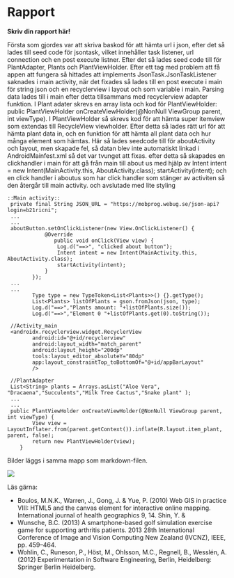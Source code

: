 
# Rapport

**Skriv din rapport här!**

Första som gjordes var att skriva baskod för att hämta url i json, efter det så lades till seed code
för jsontask, vilket innehåller task listener, url connection och en post execute listner.
Efter det så lades seed code till för PlantAdapter, Plants och PlantViewHolder. Efter ett tag med
problem att få appen att fungera så hittades att implements JsonTask.JsonTaskListener saknades i 
main activity, när det fixades så lades till en post execute i main för string json och en 
recyclerview i layout och som variable i main. Parsing data lades till i main efter detta
tillsammans med recyclerview adapter funktion. I Plant adater skrevs en array lista  och kod för
PlantViewHolder: public PlantViewHolder onCreateViewHolder(@NonNull ViewGroup parent, int viewType).
I PlantViewHolder så skrevs kod för att hämta super itemview som extendas till RecycleView 
viewholder. Efter detta så lades rätt url för att hämta plant data in, och en funktion för att hämta
all plant data och hur många element som hämtas. Här så lades seedcode till för aboutActivity och 
layout, men skapade fel, så datan blev inte automatiskt linkad i AndroidMainfest.xml så det var
tvunget att fixas. efter detta så skapades en clickhandler i main för att gå från main till about us
med hjälp av  Intent intent = new Intent(MainActivity.this, AboutActivity.class); 
startActivity(intent); och en click handler i aboutus som har click handler som stänger av activiten
så den återgår till main activity. och avslutade med lite styling


```
::Main activity::
 private final String JSON_URL = "https://mobprog.webug.se/json-api?login=b21ricni";
 ...
 ...
 aboutButton.setOnClickListener(new View.OnClickListener() {
            @Override
               public void onClick(View view) {
                Log.d("==>", "clicked about button");
                Intent intent = new Intent(MainActivity.this, AboutActivity.class);
                startActivity(intent);
            }
        });
 ...
 ...
        Type type = new TypeToken<List<Plants>>() {}.getType();
        List<Plants> listOfPlants = gson.fromJson(json, type);
        Log.d("==>","Plants amount: "+listOfPlants.size());
        Log.d("==>","Element 0 "+listOfPlants.get(0).toString());
        
 //Activity_main
 <androidx.recyclerview.widget.RecyclerView
        android:id="@+id/recyclerview"
        android:layout_width="match_parent"
        android:layout_height="200dp"
        tools:layout_editor_absoluteY="80dp"
        app:layout_constraintTop_toBottomOf="@+id/appBarLayout"
        />
        
 //PlantAdapter
 List<String> plants = Arrays.asList("Aloe Vera", "Dracaena","Succulents","Milk Tree Cactus","Snake plant" );
 ...
 ...
 public PlantViewHolder onCreateViewHolder(@NonNull ViewGroup parent, int viewType) {
        View view = LayoutInflater.from(parent.getContext()).inflate(R.layout.item_plant, parent, false);
        return new PlantViewHolder(view);
    }
```

Bilder läggs i samma mapp som markdown-filen.

![](android.png)

Läs gärna:

- Boulos, M.N.K., Warren, J., Gong, J. & Yue, P. (2010) Web GIS in practice VIII: HTML5 and the canvas element for interactive online mapping. International journal of health geographics 9, 14. Shin, Y. &
- Wunsche, B.C. (2013) A smartphone-based golf simulation exercise game for supporting arthritis patients. 2013 28th International Conference of Image and Vision Computing New Zealand (IVCNZ), IEEE, pp. 459–464.
- Wohlin, C., Runeson, P., Höst, M., Ohlsson, M.C., Regnell, B., Wesslén, A. (2012) Experimentation in Software Engineering, Berlin, Heidelberg: Springer Berlin Heidelberg.
